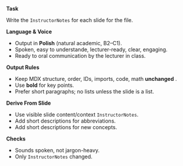 **Task**

Write the `InstructorNotes` for each slide for the file. 

**Language & Voice**

* Output in **Polish** (natural academic, B2–C1).
* Spoken, easy to understande, lecturer-ready, clear, engaging.
* Ready to oral communication by the lecturer in class.

**Output Rules**

* Keep MDX structure, order, IDs, imports, code, math  **unchanged** .
* Use **bold** for key points.
* Prefer short paragraphs; no lists unless the slide is a list.

**Derive From Slide**

* Use visible slide content/context `InstructorNotes`.
* Add short descriptions for abbreviations.
* Add short descriptions for new concepts.

**Checks**

* Sounds spoken, not jargon-heavy.
* Only `InstructorNotes` changed.
